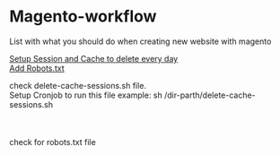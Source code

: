 # Magento-workflow
List with what you should do when creating new website with magento



<a href="#session-setup">Setup Session and Cache to delete every day</a> </br>
<a href="#add-robots"> Add Robots.txt</a>




<div id="session-setup" style="padding-bottom: 50px;">
check delete-cache-sessions.sh file.</br>
Setup Cronjob to run this file example: sh /dir-parth/delete-cache-sessions.sh
</div>


<div id="add-robots" style="padding-bottom: 50px;">
 check for robots.txt file
</div>

